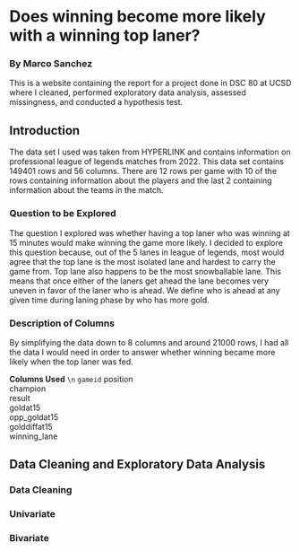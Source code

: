 # Does winning become more likely with a winning top laner?
### By Marco Sanchez

This is a website containing the report for a project done in DSC 80 at UCSD 
where I cleaned, performed exploratory data analysis, assessed missingness, and
conducted a hypothesis test.

## Introduction

The data set I used was taken from HYPERLINK and contains information on 
professional league of legends matches from 2022. This data set contains 149401
rows and 56 columns. There are 12 rows per game with 10 of the rows containing 
information about the players and the last 2 containing information about 
the teams in the match.

### Question to be Explored

The question I explored was whether having a top laner who was winning at 15 
minutes would make winning the game more likely. I decided to explore this question 
because, out of the 5 lanes in league of legends, most would agree that the top 
lane is the most isolated lane and hardest to carry the game from. Top lane also 
happens to be the most snowballable lane. This means that once either of the 
laners get ahead the lane becomes very uneven in favor of the laner who is ahead.
We define who is ahead at any given time during laning phase by who has more gold.

### Description of Columns

By simplifying the data down to 8 columns and around 21000 rows, I had all the 
data I would need in order to answer whether winning became more likely when 
the top laner was fed.

**Columns Used**
`\n`
`gameid`
position	
champion	
result	
goldat15	
opp_goldat15	
golddiffat15	
winning_lane



## Data Cleaning and Exploratory Data Analysis

### Data Cleaning

### Univariate

### Bivariate 

